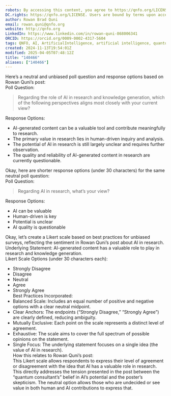 ```yaml
---
robots: By accessing this content, you agree to https://qnfo.org/LICENSE. Non-commercial use only. Attribution required.
DC.rights: https://qnfo.org/LICENSE. Users are bound by terms upon access.
author: Rowan Brad Quni
email: rowan.quni@qnfo.org
website: http://qnfo.org
LinkedIn: https://www.linkedin.com/in/rowan-quni-868006341
ORCID: https://orcid.org/0009-0002-4317-5604
tags: QNFO, AI, ArtificialIntelligence, artificial intelligence, quantum, physics, science, Einstein, QuantumMechanics, quantum mechanics, QuantumComputing, quantum computing, information, InformationTheory, information theory, InformationalUniverse, informational universe, informational universe hypothesis, IUH
created: 2024-11-13T19:54:01Z
modified: 2025-04-05T07:48:12Z
title: "140466"
aliases: ["140466"]
---
```

Here’s a neutral and unbiased poll question and response options based on Rowan Quni’s post:  
Poll Question:

> Regarding the role of AI in research and knowledge generation, which of the following perspectives aligns most closely with your current view?

Response Options:
 - AI-generated content can be a valuable tool and contribute meaningfully to research.
 - The primary value in research lies in human-driven inquiry and analysis.
 - The potential of AI in research is still largely unclear and requires further observation.
 - The quality and reliability of AI-generated content in research are currently questionable.

Okay, here are shorter response options (under 30 characters) for the same neutral poll question:  
Poll Question:

> Regarding AI in research, what’s your view?

Response Options:
 - AI can be valuable
 - Human-driven is key
 - Potential is unclear
 - AI quality is questionable
 
Okay, let’s create a Likert scale based on best practices for unbiased surveys, reflecting the sentiment in Rowan Quni’s post about AI in research.  
Underlying Statement: AI-generated content has a valuable role to play in research and knowledge generation.  
Likert Scale Options (under 30 characters each):
 - Strongly Disagree
 - Disagree
 - Neutral
 - Agree
 - Strongly Agree  
Best Practices Incorporated:
 - Balanced Scale: Includes an equal number of positive and negative options with a clear neutral midpoint.
 - Clear Anchors: The endpoints (“Strongly Disagree,” “Strongly Agree”) are clearly defined, reducing ambiguity.
 - Mutually Exclusive: Each point on the scale represents a distinct level of agreement.
 - Exhaustive: The scale aims to cover the full spectrum of possible opinions on the statement.
 - Single Focus: The underlying statement focuses on a single idea (the value of AI in research).  
How this relates to Rowan Quni’s post:  
This Likert scale allows respondents to express their level of agreement or disagreement with the idea that AI has a valuable role in research. This directly addresses the tension presented in the post between the “quantum consultant’s” belief in AI’s potential and the poster’s skepticism. The neutral option allows those who are undecided or see value in both human and AI contributions to express that.
